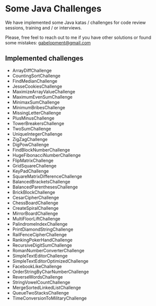 # Some Java Challenges
We have implemented some Java katas / challenges for code review sessions, training and / or interviews.

Please, free feel to reach out to me if you have other solutions or found some mistakes: gabelopment@gmail.com

## Implemented challenges
* ArrayDiffChallenge
* CountingSortChallenge
* FindMedianChallenge
* JesseCookiesChallenge
* MaximizeArrayValueChallenge
* MaximumEvenSumChallenge
* MinimaxSumChallenge
* MinimumBribesChallenge
* MissingLetterChallenge
* PlusMinusChallenge
* TowerBreakersChallenge
* TwoSumChallenge
* UniqueIntegerChallenge
* ZigZagChallenge
* DigPowChallenge
* FindBlockNumberChallenge
* HugeFibonacciNumberChallenge  
* FlipMatrixChallenge
* GridSquareChallenge
* KeyPadChallenge
* SquareMatrixDifferenceChallenge
* BalancedBracketsChallenge
* BalancedParenthesesChallenge
* BrickBlockChallenge
* CesarCipherChallenge
* ChessBoardChallenge
* CreateSpiralChallenge
* MirrorBoardChallenge
* MultiFloorLiftChallenge
* PalindromeIndexChallenge
* PrintDiamondStringChallenge
* RailFenceCipherChallenge
* RankingPokerHandChallenge  
* RecursiveDigitSumChallenge
* RomanNumberConverterChallenge
* SimpleTextEditorChallenge
* SimpleTextEditorOptimizedChallenge
* FacebookLikeChallenge
* OrderStringByCharNumberChallenge
* ReverseWordsChallenge
* StringVowelCountChallenge
* MergeSortedLinkedListChallenge
* QueueTwoStacksChallenge
* TimeConversionToMilitaryChallenge
